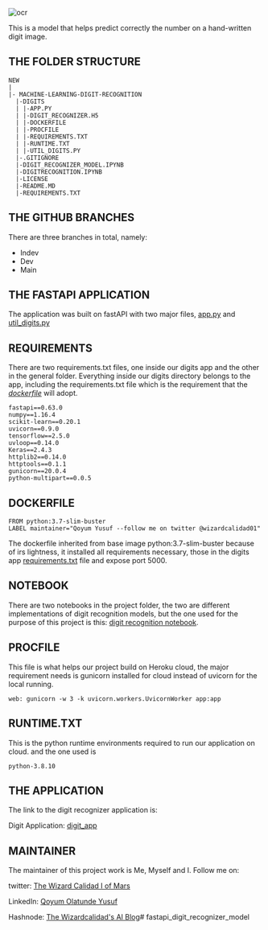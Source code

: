 ![ocr](https://geekgirljoy.files.wordpress.com/2017/05/ocr3.png)

This is a model that helps predict correctly the number on a hand-written digit image.

## THE FOLDER STRUCTURE
```
NEW
|
|- MACHINE-LEARNING-DIGIT-RECOGNITION
  |-DIGITS
  | |-APP.PY
  | |-DIGIT_RECOGNIZER.H5
  | |-DOCKERFILE
  | |-PROCFILE
  | |-REQUIREMENTS.TXT
  | |-RUNTIME.TXT
  | |-UTIL_DIGITS.PY
  |-.GITIGNORE
  |-DIGIT_RECOGNIZER_MODEL.IPYNB
  |-DIGITRECOGNITION.IPYNB
  |-LICENSE
  |-README.MD
  |-REQUIREMENTS.TXT

  ```

## THE GITHUB BRANCHES

There are three branches in total, namely:
- Indev
- Dev
- Main

## THE FASTAPI APPLICATION

The application was built on fastAPI with two major files, [app.py](https://github.com/wizardcalidad/machine-learning-digit-recognition/blob/indev/digits/app.py) and [util_digits.py](https://github.com/wizardcalidad/machine-learning-digit-recognition/blob/indev/digits/util_digits.py)

## REQUIREMENTS
There are two requirements.txt files, one inside our digits app and the other in the general folder. Everything inside our digits directory belongs to the app, including the requirements.txt file which is the requirement that the [*dockerfile*](https://github.com/wizardcalidad/machine-learning-digit-recognition/blob/indev/digits/Dockerfile) will adopt. 

```
fastapi==0.63.0
numpy==1.16.4
scikit-learn==0.20.1
uvicorn==0.9.0
tensorflow==2.5.0
uvloop==0.14.0
Keras==2.4.3
httplib2==0.14.0
httptools==0.1.1
gunicorn==20.0.4
python-multipart==0.0.5
```

## DOCKERFILE

```
FROM python:3.7-slim-buster
LABEL maintainer="Qoyum Yusuf --follow me on twitter @wizardcalidad01"
```
The dockerfile inherited from base image python:3.7-slim-buster because of irs lightness, it installed all requirements necessary, those in the digits app [requirements.txt](https://github.com/wizardcalidad/machine-learning-digit-recognition/blob/indev/digits/requirements.txt) file and expose port 5000.

## NOTEBOOK

There are two notebooks in the project folder, the two are different implementations of digit recognition models, but the one used for the purpose of this project is this: [digit recognition notebook](https://github.com/wizardcalidad/machine-learning-digit-recognition/blob/indev/digit_recognizer_model.ipynb).

## PROCFILE

This file is what helps our project build on Heroku cloud, the major requirement needs is gunicorn installed for cloud instead of uvicorn for the local running.

```
web: gunicorn -w 3 -k uvicorn.workers.UvicornWorker app:app
```

## RUNTIME.TXT

This is the python runtime environments required to run our application on cloud. and the one used is 

```
python-3.8.10
```

## THE APPLICATION
The link to the digit recognizer application is: 

Digit Application: [digit_app](https://digit-stage-app.herokuapp.com/)


## MAINTAINER

The maintainer of this project work is Me, Myself and I. Follow me on: 

twitter: [The Wizard Calidad I of Mars](https://twitter.com/wizardcalidad01)

LinkedIn: [Qoyum Olatunde Yusuf](https://linkedin.com/in/wizardcalidad)

Hashnode: [The Wizardcalidad's AI Blog](wizardcalidad.hashnode.dev)# fastapi_digit_recognizer_model
